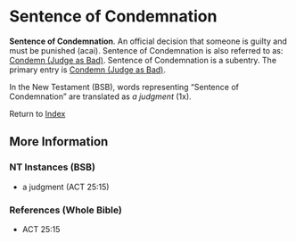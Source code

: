 # Sentence of Condemnation
**Sentence of Condemnation**. 
An official decision that someone is guilty and must be punished (acai). 
Sentence of Condemnation is also referred to as: 
[Condemn (Judge as Bad)](Condemn.md). 
Sentence of Condemnation is a subentry. The primary entry is 
[Condemn (Judge as Bad)](Condemn.md). 




In the New Testament (BSB), words representing “Sentence of Condemnation” are translated as 
*a judgment* (1x). 


Return to [Index](00-Index.md)

## More Information

### NT Instances (BSB)

* a judgment (ACT 25:15)



### References (Whole Bible)

* ACT 25:15



